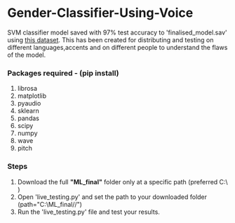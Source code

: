 # Gender-Classifier-Using-Voice

SVM classifier model saved with 97% test accuracy to 'finalised_model.sav' using <a href="http://www.repository.voxforge1.org/downloads/SpeechCorpus/Trunk/Audio/Main/16kHz_16bit/">this dataset</a>.
This has been created for distributing and testing on different languages,accents and on different people to understand the flaws of the model.

### Packages required - (pip install)
 1. librosa
 2. matplotlib
 3. pyaudio
 4. sklearn
 5. pandas
 6. scipy
 7. numpy
 8. wave
 9. pitch

### Steps
 1. Download the full <b>"ML_final"</b> folder only at a specific path (preferred C:\ )
 2. Open 'live_testing.py' and set the path to your downloaded folder (path="C:\ML_final//") 
 3. Run the 'live_testing.py' file and test your results.
